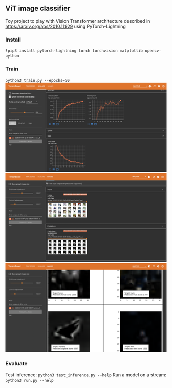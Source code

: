 ## ViT image classifier

Toy project to play with Vision Transformer architecture described in https://arxiv.org/abs/2010.11929 using PyTorch-Lightning


### Install
```
!pip3 install pytorch-lightning torch torchvision matplotlib opencv-python
```


### Train
`python3 train.py --epochs=50`
![Alt text](attachments/loss_accuracy.png?raw=true "Scalars")
![Alt text](attachments/images.png?raw=true "Data")
![Alt text](attachments/attention.png?raw=true "Attention")


### Evaluate
Test inference:
`python3 test_inference.py --help`
Run a model on a stream:
`python3 run.py --help`
